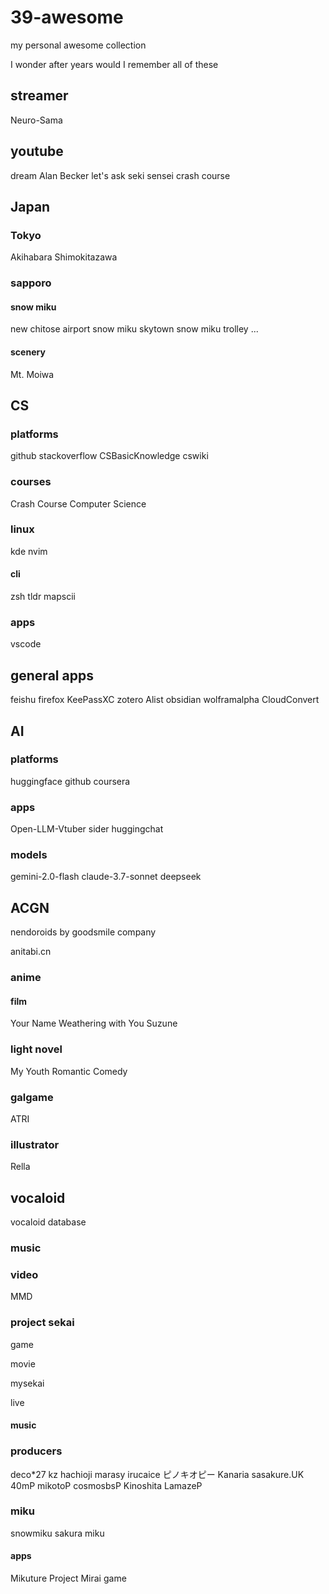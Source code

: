 # 39-awesome

my personal awesome collection

I wonder after years would I remember all of these
## streamer

Neuro-Sama

## youtube
dream
Alan Becker
let's ask seki sensei
crash course

## Japan
### Tokyo
Akihabara
Shimokitazawa

### sapporo 
#### snow miku
new chitose airport snow miku skytown
snow miku trolley
...

#### scenery
Mt. Moiwa

## CS
### platforms
github
stackoverflow
CSBasicKnowledge
cswiki

### courses
Crash Course Computer Science

### linux
kde
nvim

#### cli
zsh
tldr
mapscii
### apps

vscode


## general apps
feishu
firefox
KeePassXC
zotero
Alist
obsidian
wolframalpha
CloudConvert

## AI
### platforms
huggingface
github
coursera
### apps
Open-LLM-Vtuber
sider
huggingchat
### models
gemini-2.0-flash
claude-3.7-sonnet
deepseek

## ACGN

nendoroids by goodsmile company

anitabi.cn

### anime

#### film

Your Name
Weathering with You
Suzune

### light novel

My Youth Romantic Comedy

### galgame

ATRI

### illustrator

Rella

## vocaloid

vocaloid database
### music


### video
MMD

### project sekai
game

movie

mysekai

live

#### music

### producers

deco*27
kz
hachioji
marasy
irucaice
ピノキオピー
Kanaria
sasakure.UK
40mP
mikotoP
cosmosbsP
Kinoshita
LamazeP

### miku

snowmiku
sakura miku

#### apps
Mikuture
Project Mirai game
